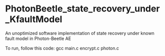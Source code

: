 # PhotonBeetle_state_recovery_under_KfaultModel
An unoptimized software implementation of state recovery under known fault model in Photon-Beetle AE

To run, follow this code: 
gcc main.c encrypt.c photon.c
